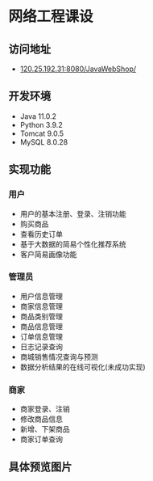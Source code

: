 # 网络工程课设

## 访问地址

* [120.25.192.31:8080/JavaWebShop/](http://120.25.192.31:8080/JavaWebShop/)

## 开发环境

* Java 11.0.2
* Python 3.9.2
* Tomcat 9.0.5
* MySQL 8.0.28

## 实现功能

### 用户

* 用户的基本注册、登录、注销功能
* 购买商品
* 查看历史订单
* 基于大数据的简易个性化推荐系统
* 客户简易画像功能

### 管理员

* 用户信息管理
* 商家信息管理
* 商品类别管理
* 商品信息管理
* 订单信息管理
* 日志记录查询
* 商城销售情况查询与预测
* 数据分析结果的在线可视化(未成功实现)

### 商家

* 商家登录、注销
* 修改商品信息
* 新增、下架商品
* 商家订单查询



## 具体预览图片



